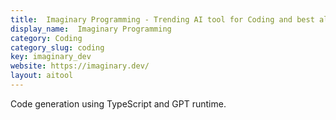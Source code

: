 ```yaml
---
title:  Imaginary Programming - Trending AI tool for Coding and best alternatives
display_name:  Imaginary Programming
category: Coding
category_slug: coding
key: imaginary_dev
website: https://imaginary.dev/
layout: aitool
---
```


Code generation using TypeScript and GPT runtime.
